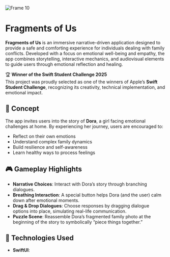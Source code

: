 
![Frame 10](https://github.com/user-attachments/assets/10277d7c-c923-4a8b-bb0e-28f5f9f00051)

# Fragments of Us

**Fragments of Us** is an immersive narrative-driven application designed to provide a safe and comforting experience for individuals dealing with family conflicts. Developed with a focus on emotional well-being and empathy, the app combines storytelling, interactive mechanics, and audiovisual elements to guide users through emotional reflection and healing.

🏆 **Winner of the Swift Student Challenge 2025**  
This project was proudly selected as one of the winners of Apple’s **Swift Student Challenge**, recognizing its creativity, technical implementation, and emotional impact.

## 🧠 Concept

The app invites users into the story of **Dora**, a girl facing emotional challenges at home. By experiencing her journey, users are encouraged to:

- Reflect on their own emotions  
- Understand complex family dynamics  
- Build resilience and self-awareness  
- Learn healthy ways to process feelings  

## 🎮 Gameplay Highlights

- **Narrative Choices**: Interact with Dora’s story through branching dialogues.  
- **Breathing Interaction**: A special button helps Dora (and the user) calm down after emotional moments.  
- **Drag & Drop Dialogues**: Choose responses by dragging dialogue options into place, simulating real-life communication.  
- **Puzzle Scene**: Reassemble Dora’s fragmented family photo at the beginning of the story to symbolically “piece things together.”  

## 🧰 Technologies Used

- **SwiftUI**:  

